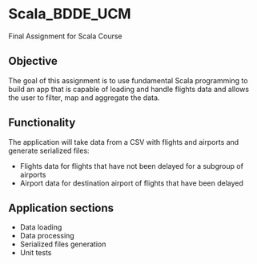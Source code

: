 # Scala_BDDE_UCM
Final Assignment for Scala Course

## Objective 
The goal of this assignment is to use fundamental Scala programming to build an app that is capable of loading and handle flights data and allows the user to filter, map and aggregate the data.

## Functionality 
The application will take data from a CSV with flights and airports and generate serialized files:
- Flights data for flights that have not been delayed for a subgroup of airports
- Airport data for destination airport of flights that have been delayed

## Application sections
- Data loading
- Data processing
- Serialized files generation
- Unit tests
